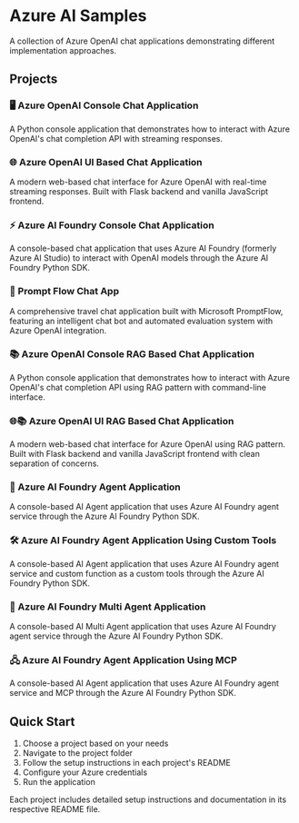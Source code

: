 # Azure AI Samples

A collection of Azure OpenAI chat applications demonstrating different implementation approaches.

## Projects

### 🖥️ Azure OpenAI Console Chat Application
A Python console application that demonstrates how to interact with Azure OpenAI's chat completion API with streaming responses.

### 🌐 Azure OpenAI UI Based Chat Application  
A modern web-based chat interface for Azure OpenAI with real-time streaming responses. Built with Flask backend and vanilla JavaScript frontend.

### ⚡ Azure AI Foundry Console Chat Application
A console-based chat application that uses Azure AI Foundry (formerly Azure AI Studio) to interact with OpenAI models through the Azure AI Foundry Python SDK.

### 🔄 Prompt Flow Chat App
A comprehensive travel chat application built with Microsoft PromptFlow, featuring an intelligent chat bot and automated evaluation system with Azure OpenAI integration.

### 📚 Azure OpenAI Console RAG Based Chat Application
A Python console application that demonstrates how to interact with Azure OpenAI's chat completion API using RAG pattern with command-line interface.

### 🌐📚 Azure OpenAI UI RAG Based Chat Application
A modern web-based chat interface for Azure OpenAI using RAG pattern. Built with Flask backend and vanilla JavaScript frontend with clean separation of concerns.

### 🤖 Azure AI Foundry Agent Application
A console-based AI Agent application that uses Azure AI Foundry agent service through the Azure AI Foundry Python SDK.

### 🛠️ Azure AI Foundry Agent Application Using Custom Tools
A console-based AI Agent application that uses Azure AI Foundry agent service and custom function as a custom tools through the Azure AI Foundry Python SDK.

### 🤖 Azure AI Foundry Multi Agent Application
A console-based AI Multi Agent application that uses Azure AI Foundry agent service through the Azure AI Foundry Python SDK.

### 🖧 Azure AI Foundry Agent Application Using MCP
A console-based AI Agent application that uses Azure AI Foundry agent service and MCP through the Azure AI Foundry Python SDK.


## Quick Start


1. Choose a project based on your needs
2. Navigate to the project folder
3. Follow the setup instructions in each project's README
4. Configure your Azure credentials
5. Run the application

Each project includes detailed setup instructions and documentation in its respective README file.
